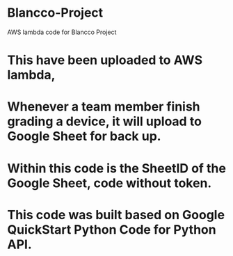 # Blancco-Project
AWS lambda code for Blancco Project
# This have been uploaded to AWS lambda, 
# Whenever a team member finish grading a device, it will upload to Google Sheet for back up. 
# Within this code is the SheetID of the Google Sheet, code without token. 


# This code was built based on Google QuickStart Python Code for Python API. 
